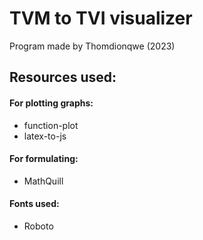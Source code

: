 # TVM to TVI visualizer
Program made by Thomdionqwe (2023)



## Resources used:
#### For plotting graphs:
- function-plot
- latex-to-js

#### For formulating:
- MathQuill

#### Fonts used:
- Roboto